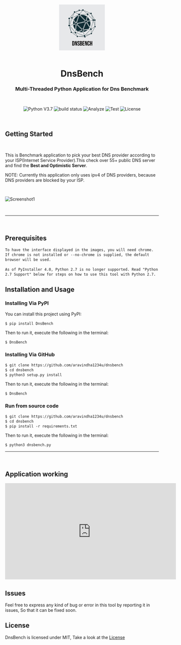 <center><img src="DnsBench/web/images/logo.jpg" style="width:150px;height:150px;"/></center>
<br>
<h1 style="text-align:center">DnsBench</h1>
<h3 style="text-align:center">Multi-Threaded Python Application for Dns Benchmark</h3>
<br>
<p align="center">
  <img src="https://img.shields.io/badge/python-v3.7-blue" alt="Python V3.7">
  <img src="https://img.shields.io/badge/build-passed-brightgreen" alt="build status">
  <img src="https://img.shields.io/badge/analyze-passed-rightgreen" alt="Analyze">
  <img src="https://img.shields.io/badge/dependencies-up%20to%20date-brightgreen" alt="Test">
  <img src="https://img.shields.io/badge/license-MIT-green" alt="License">
</p>
<br>

## Getting Started
<br>
<p>This is Benchmark application to pick your best DNS provider according to your ISP(Internet Service Provider).This check over 55+ public DNS server and find the <b>Best and Optimistic Server</b>.</p>
<p>NOTE: Currently this application only uses ipv4 of DNS providers, because DNS providers are blocked by your ISP.</p>
<br>

![Screenshot1](https://i.imgur.com/BSNUais.png)

<br><hr><br>

## Prerequisites

```
To have the interface displayed in the images, you will need chrome. If chrome is not installed or --no-chrome is supplied, the default browser will be used.

As of PyInstaller 4.0, Python 2.7 is no longer supported. Read "Python 2.7 Support" below for steps on how to use this tool with Python 2.7.
```

## Installation and Usage

### Installing Via PyPI
You can install this project using PyPI:

```
$ pip install DnsBench
```

Then to run it, execute the following in the terminal:

```
$ DnsBench
```

### Installing Via GitHub
```
$ git clone https://github.com/aravindha1234u/dnsbench
$ cd dnsbench
$ python3 setup.py install
```

Then to run it, execute the following in the terminal:

```
$ DnsBench
```

### Run from source code

```
$ git clone https://github.com/aravindha1234u/dnsbench
$ cd dnsbench
$ pip install -r requirements.txt
```

Then to run it, execute the following in the terminal:

```
$ python3 dnsbench.py
```

<hr><br>

## Application working

<iframe width="560" height="315" src="https://www.youtube.com/embed/GYzLxvK0f18" frameborder="0" allow="accelerometer; autoplay; clipboard-write; encrypted-media; gyroscope; picture-in-picture" allowfullscreen></iframe>

## Issues

Feel free to express any kind of bug or error in this tool by reporting it in issues, So that it can be fixed soon.

## License

DnsBench is licensed under MIT, Take a look at the [License](https://github.com/Aravindha1234u/DnsBench/blob/master/LICENSE)